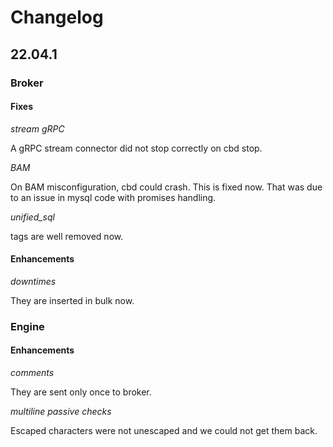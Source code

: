 # Changelog

## 22.04.1

### Broker

#### Fixes

*stream gRPC*

A gRPC stream connector did not stop correctly on cbd stop.

*BAM*

On BAM misconfiguration, cbd could crash. This is fixed now. That was due to
an issue in mysql code with promises handling.

*unified_sql*

tags are well removed now.

#### Enhancements

*downtimes*

They are inserted in bulk now.

### Engine

#### Enhancements
*comments*

They are sent only once to broker.

*multiline passive checks*

Escaped characters were not unescaped and we could not get them back.
